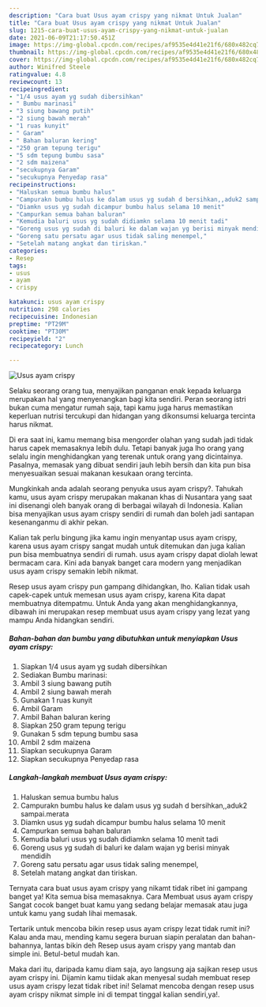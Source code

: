 ```yaml
---
description: "Cara buat Usus ayam crispy yang nikmat Untuk Jualan"
title: "Cara buat Usus ayam crispy yang nikmat Untuk Jualan"
slug: 1215-cara-buat-usus-ayam-crispy-yang-nikmat-untuk-jualan
date: 2021-06-09T21:17:50.451Z
image: https://img-global.cpcdn.com/recipes/af9535e4d41e21f6/680x482cq70/usus-ayam-crispy-foto-resep-utama.jpg
thumbnail: https://img-global.cpcdn.com/recipes/af9535e4d41e21f6/680x482cq70/usus-ayam-crispy-foto-resep-utama.jpg
cover: https://img-global.cpcdn.com/recipes/af9535e4d41e21f6/680x482cq70/usus-ayam-crispy-foto-resep-utama.jpg
author: Winifred Steele
ratingvalue: 4.8
reviewcount: 13
recipeingredient:
- "1/4 usus ayam yg sudah dibersihkan"
- " Bumbu marinasi"
- "3 siung bawang putih"
- "2 siung bawah merah"
- "1 ruas kunyit"
- " Garam"
- " Bahan baluran kering"
- "250 gram tepung terigu"
- "5 sdm tepung bumbu sasa"
- "2 sdm maizena"
- "secukupnya Garam"
- "secukupnya Penyedap rasa"
recipeinstructions:
- "Haluskan semua bumbu halus"
- "Campurakn bumbu halus ke dalam usus yg sudah d bersihkan,,aduk2 sampai.merata"
- "Diamkn usus yg sudah dicampur bumbu halus selama 10 menit"
- "Campurkan semua bahan baluran"
- "Kemudia baluri usus yg sudah didiamkn selama 10 menit tadi"
- "Goreng usus yg sudah di baluri ke dalam wajan yg berisi minyak mendidih"
- "Goreng satu persatu agar usus tidak saling menempel,"
- "Setelah matang angkat dan tiriskan."
categories:
- Resep
tags:
- usus
- ayam
- crispy

katakunci: usus ayam crispy 
nutrition: 298 calories
recipecuisine: Indonesian
preptime: "PT29M"
cooktime: "PT30M"
recipeyield: "2"
recipecategory: Lunch

---
```



![Usus ayam crispy](https://img-global.cpcdn.com/recipes/af9535e4d41e21f6/680x482cq70/usus-ayam-crispy-foto-resep-utama.jpg)

Selaku seorang orang tua, menyajikan panganan enak kepada keluarga merupakan hal yang menyenangkan bagi kita sendiri. Peran seorang istri bukan cuma mengatur rumah saja, tapi kamu juga harus memastikan keperluan nutrisi tercukupi dan hidangan yang dikonsumsi keluarga tercinta harus nikmat.

Di era  saat ini, kamu memang bisa mengorder olahan yang sudah jadi tidak harus capek memasaknya lebih dulu. Tetapi banyak juga lho orang yang selalu ingin menghidangkan yang terenak untuk orang yang dicintainya. Pasalnya, memasak yang dibuat sendiri jauh lebih bersih dan kita pun bisa menyesuaikan sesuai makanan kesukaan orang tercinta. 



Mungkinkah anda adalah seorang penyuka usus ayam crispy?. Tahukah kamu, usus ayam crispy merupakan makanan khas di Nusantara yang saat ini disenangi oleh banyak orang di berbagai wilayah di Indonesia. Kalian bisa menyajikan usus ayam crispy sendiri di rumah dan boleh jadi santapan kesenanganmu di akhir pekan.

Kalian tak perlu bingung jika kamu ingin menyantap usus ayam crispy, karena usus ayam crispy sangat mudah untuk ditemukan dan juga kalian pun bisa membuatnya sendiri di rumah. usus ayam crispy dapat diolah lewat bermacam cara. Kini ada banyak banget cara modern yang menjadikan usus ayam crispy semakin lebih nikmat.

Resep usus ayam crispy pun gampang dihidangkan, lho. Kalian tidak usah capek-capek untuk memesan usus ayam crispy, karena Kita dapat membuatnya ditempatmu. Untuk Anda yang akan menghidangkannya, dibawah ini merupakan resep membuat usus ayam crispy yang lezat yang mampu Anda hidangkan sendiri.

<!--inarticleads1-->

##### Bahan-bahan dan bumbu yang dibutuhkan untuk menyiapkan Usus ayam crispy:

1. Siapkan 1/4 usus ayam yg sudah dibersihkan
1. Sediakan  Bumbu marinasi:
1. Ambil 3 siung bawang putih
1. Ambil 2 siung bawah merah
1. Gunakan 1 ruas kunyit
1. Ambil  Garam
1. Ambil  Bahan baluran kering
1. Siapkan 250 gram tepung terigu
1. Gunakan 5 sdm tepung bumbu sasa
1. Ambil 2 sdm maizena
1. Siapkan secukupnya Garam
1. Siapkan secukupnya Penyedap rasa




<!--inarticleads2-->

##### Langkah-langkah membuat Usus ayam crispy:

1. Haluskan semua bumbu halus
1. Campurakn bumbu halus ke dalam usus yg sudah d bersihkan,,aduk2 sampai.merata
1. Diamkn usus yg sudah dicampur bumbu halus selama 10 menit
1. Campurkan semua bahan baluran
1. Kemudia baluri usus yg sudah didiamkn selama 10 menit tadi
1. Goreng usus yg sudah di baluri ke dalam wajan yg berisi minyak mendidih
1. Goreng satu persatu agar usus tidak saling menempel,
1. Setelah matang angkat dan tiriskan.




Ternyata cara buat usus ayam crispy yang nikamt tidak ribet ini gampang banget ya! Kita semua bisa memasaknya. Cara Membuat usus ayam crispy Sangat cocok banget buat kamu yang sedang belajar memasak atau juga untuk kamu yang sudah lihai memasak.

Tertarik untuk mencoba bikin resep usus ayam crispy lezat tidak rumit ini? Kalau anda mau, mending kamu segera buruan siapin peralatan dan bahan-bahannya, lantas bikin deh Resep usus ayam crispy yang mantab dan simple ini. Betul-betul mudah kan. 

Maka dari itu, daripada kamu diam saja, ayo langsung aja sajikan resep usus ayam crispy ini. Dijamin kamu tiidak akan menyesal sudah membuat resep usus ayam crispy lezat tidak ribet ini! Selamat mencoba dengan resep usus ayam crispy nikmat simple ini di tempat tinggal kalian sendiri,ya!.


